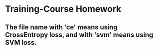 # Training-Course Homework
## The file name with 'ce' means using CrossEntropy loss, and with 'svm' means using SVM loss.
